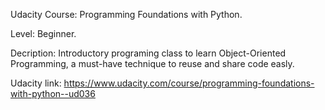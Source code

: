 
Udacity Course: Programming Foundations with Python.

Level: Beginner.

Decription: Introductory programing class to learn Object-Oriented Programming,
a must-have technique to reuse and share code easly.

Udacity link: https://www.udacity.com/course/programming-foundations-with-python--ud036
